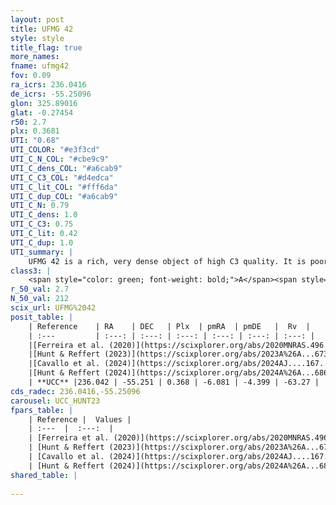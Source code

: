```yaml
---
layout: post
title: UFMG 42
style: style
title_flag: true
more_names: 
fname: ufmg42
fov: 0.09
ra_icrs: 236.0416
de_icrs: -55.25096
glon: 325.89016
glat: -0.27454
r50: 2.7
plx: 0.3681
UTI: "0.68"
UTI_COLOR: "#e3f3cd"
UTI_C_N_COL: "#cbe9c9"
UTI_C_dens_COL: "#a6cab9"
UTI_C_C3_COL: "#d4edca"
UTI_C_lit_COL: "#fff6da"
UTI_C_dup_COL: "#a6cab9"
UTI_C_N: 0.79
UTI_C_dens: 1.0
UTI_C_C3: 0.75
UTI_C_lit: 0.42
UTI_C_dup: 1.0
UTI_summary: |
    UFMG 42 is a rich, very dense object of high C3 quality. It is poorly studied in the literature.
class3: |
    <span style="color: green; font-weight: bold;">A</span><span style="color: #FFC300; font-weight: bold;">B</span>
r_50_val: 2.7
N_50_val: 212
scix_url: UFMG%2042
posit_table: |
    | Reference    | RA    | DEC   | Plx  | pmRA  | pmDE   |  Rv  |
    | :---         | :---: | :---: | :---: | :---: | :---: | :---: |
    |[Ferreira et al. (2020)](https://scixplorer.org/abs/2020MNRAS.496.2021F) | 236.04 | -55.251 | 0.32 | -6.289 | -4.235 | -- |
    |[Hunt & Reffert (2023)](https://scixplorer.org/abs/2023A%26A...673A.114H) | 236.038 | -55.249 | 0.381 | -6.037 | -4.408 | -60.185 |
    |[Cavallo et al. (2024)](https://scixplorer.org/abs/2024AJ....167...12C) | 236.038 | -55.283 | 0.375 | -- | -- | -- |
    |[Hunt & Reffert (2024)](https://scixplorer.org/abs/2024A%26A...686A..42H) | 236.038 | -55.249 | 0.381 | -6.037 | -4.408 | -60.185 |
    | **UCC** |236.042 | -55.251 | 0.368 | -6.081 | -4.399 | -63.27 | 
cds_radec: 236.0416,-55.25096
carousel: UCC_HUNT23
fpars_table: |
    | Reference |  Values |
    | :---  |  :---:  |
    | [Ferreira et al. (2020)](https://scixplorer.org/abs/2020MNRAS.496.2021F) | `E(B-V)=2.2, m-M=13.5, logt=7.95` |
    | [Hunt & Reffert (2023)](https://scixplorer.org/abs/2023A%26A...673A.114H) | `AV50=5.789, diffAV50=2.889, MOD50=11.97, logAge50=8.575` |
    | [Cavallo et al. (2024)](https://scixplorer.org/abs/2024AJ....167...12C) | `AV50=5.26, dMod50=12.13, logAge50=8.46, [Fe/H]50=0.0` |
    | [Hunt & Reffert (2024)](https://scixplorer.org/abs/2024A%26A...686A..42H) | `MassJ=2709.28` |
shared_table: |
    
---
```

